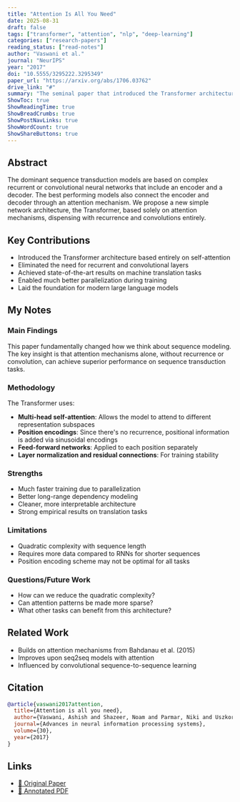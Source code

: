 ```yaml
---
title: "Attention Is All You Need"
date: 2025-08-31
draft: false
tags: ["transformer", "attention", "nlp", "deep-learning"]
categories: ["research-papers"]
reading_status: ["read-notes"]
author: "Vaswani et al."
journal: "NeurIPS"
year: "2017"
doi: "10.5555/3295222.3295349"
paper_url: "https://arxiv.org/abs/1706.03762"
drive_link: "#"
summary: "The seminal paper that introduced the Transformer architecture, revolutionizing natural language processing by relying entirely on attention mechanisms."
ShowToc: true
ShowReadingTime: true
ShowBreadCrumbs: true
ShowPostNavLinks: true
ShowWordCount: true
ShowShareButtons: true
---
```


## Abstract

The dominant sequence transduction models are based on complex recurrent or convolutional neural networks that include an encoder and a decoder. The best performing models also connect the encoder and decoder through an attention mechanism. We propose a new simple network architecture, the Transformer, based solely on attention mechanisms, dispensing with recurrence and convolutions entirely.

## Key Contributions

- Introduced the Transformer architecture based entirely on self-attention
- Eliminated the need for recurrent and convolutional layers
- Achieved state-of-the-art results on machine translation tasks
- Enabled much better parallelization during training
- Laid the foundation for modern large language models

## My Notes

### Main Findings

This paper fundamentally changed how we think about sequence modeling. The key insight is that attention mechanisms alone, without recurrence or convolution, can achieve superior performance on sequence transduction tasks.

### Methodology

The Transformer uses:
- **Multi-head self-attention**: Allows the model to attend to different representation subspaces
- **Position encodings**: Since there's no recurrence, positional information is added via sinusoidal encodings
- **Feed-forward networks**: Applied to each position separately
- **Layer normalization and residual connections**: For training stability

### Strengths

- Much faster training due to parallelization
- Better long-range dependency modeling
- Cleaner, more interpretable architecture
- Strong empirical results on translation tasks

### Limitations

- Quadratic complexity with sequence length
- Requires more data compared to RNNs for shorter sequences
- Position encoding scheme may not be optimal for all tasks

### Questions/Future Work

- How can we reduce the quadratic complexity?
- Can attention patterns be made more sparse?
- What other tasks can benefit from this architecture?

## Related Work

- Builds on attention mechanisms from Bahdanau et al. (2015)
- Improves upon seq2seq models with attention
- Influenced by convolutional sequence-to-sequence learning

## Citation

```bibtex
@article{vaswani2017attention,
  title={Attention is all you need},
  author={Vaswani, Ashish and Shazeer, Noam and Parmar, Niki and Uszkoreit, Jakob and Jones, Llion and Gomez, Aidan N and Kaiser, {\L}ukasz and Polosukhin, Illia},
  journal={Advances in neural information processing systems},
  volume={30},
  year={2017}
}
```

## Links

- [📄 Original Paper](https://arxiv.org/abs/1706.03762)
- [📝 Annotated PDF](#) <!-- Replace with your Google Drive link -->